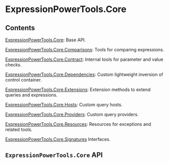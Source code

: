 <a name='assembly'></a>
# ExpressionPowerTools.Core

## Contents

[ExpressionPowerTools.Core](#API): Base API.

[ExpressionPowerTools.Core.Comparisons](#): Tools for comparing expressions.

[ExpressionPowerTools.Core.Contract](#): Internal tools for parameter and value checks.

[ExpressionPowerTools.Core.Dependencies](#): Custom lightweight inversion of control container.

[ExpressionPowerTools.Core.Extensions](#): Extension methods to extend queries and expressions.

[ExpressionPowerTools.Core.Hosts](#): Custom query hosts.

[ExpressionPowerTools.Core.Providers](#): Custom query providers.

[ExpressionPowerTools.Core.Resources](#): Resources for exceptions and related tools.

[ExpressionPowerTools.Core.Signatures](#) Interfaces.

<a name='api'></a>
## `ExpressionPowerTools.Core` API


